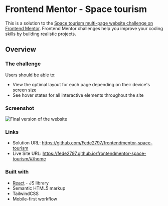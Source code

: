 # Frontend Mentor - Space tourism

This is a solution to the [Space tourism multi-page website challenge on Frontend Mentor](https://www.frontendmentor.io/challenges/space-tourism-multipage-website-gRWj1URZ3). Frontend Mentor challenges help you improve your coding skills by building realistic projects. 

## Overview

### The challenge

Users should be able to:

- View the optimal layout for each page depending on their device's screen size
- See hover states for all interactive elements throughout the site

### Screenshot

![Final version of the website](https://user-images.githubusercontent.com/91157539/234679577-c55b700a-bbeb-4cbb-a349-5135ee4cd71a.png)

### Links

- Solution URL: https://github.com/Fede2797/frontendmentor-space-tourism
- Live Site URL: https://fede2797.github.io/frontendmentor-space-tourism/#/home

### Built with

- [React](https://reactjs.org/) - JS library
- Semantic HTML5 markup
- TailwindCSS
- Mobile-first workflow
